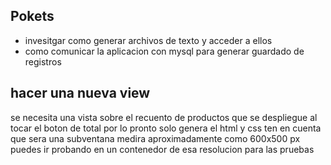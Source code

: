 

## Pokets


- invesitgar como generar archivos de texto y acceder a ellos
- como comunicar la aplicacion con mysql para generar guardado de registros

## hacer una nueva view

se necesita una vista sobre el recuento de productos que se despliegue al tocar el boton de total
por lo pronto solo genera el html y css ten en cuenta que sera una subventana medira aproximadamente como 600x500 px
puedes ir probando en un contenedor de esa resolucion para las pruebas



